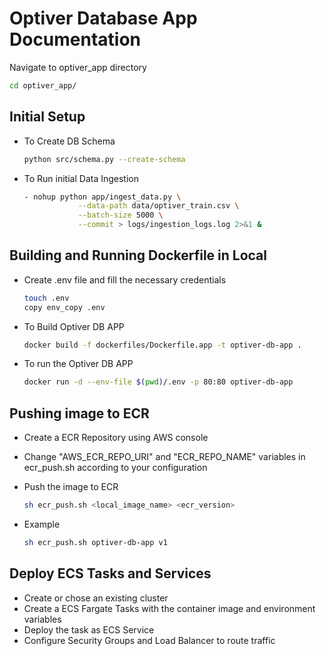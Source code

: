 # Optiver Database App Documentation

Navigate to optiver_app directory
```bash
cd optiver_app/
```

## Initial Setup

- To Create DB Schema
    ```bash
    python src/schema.py --create-schema
    ```

- To Run initial Data Ingestion
    ```bash
    - nohup python app/ingest_data.py \
                --data-path data/optiver_train.csv \
                --batch-size 5000 \
                --commit > logs/ingestion_logs.log 2>&1 &
    ```

## Building and Running Dockerfile in Local

- Create .env file and fill the necessary credentials
    ```bash
    touch .env 
    copy env_copy .env
    ```

- To Build Optiver DB APP 
    ```bash
    docker build -f dockerfiles/Dockerfile.app -t optiver-db-app .
    ```

- To run the Optiver DB APP 
    ```bash
    docker run -d --env-file $(pwd)/.env -p 80:80 optiver-db-app
    ```

## Pushing image to ECR

- Create a ECR Repository using AWS console

- Change "AWS_ECR_REPO_URI" and "ECR_REPO_NAME" variables in ecr_push.sh according to your configuration

- Push the image to ECR
    ```bash
    sh ecr_push.sh <local_image_name> <ecr_version>
    ```

- Example
    ```bash
    sh ecr_push.sh optiver-db-app v1
    ```


## Deploy ECS Tasks and Services

- Create or chose an existing cluster
- Create a ECS Fargate Tasks with the container image and environment variables
- Deploy the task as ECS Service
- Configure Security Groups and Load Balancer to route traffic